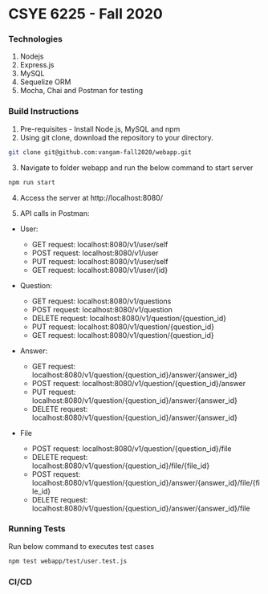 # CSYE 6225 - Fall 2020

### Technologies
1. Nodejs
2. Express.js
3. MySQL
4. Sequelize ORM
5. Mocha, Chai and Postman for testing

### Build Instructions

1. Pre-requisites - Install Node.js, MySQL and npm
2. Using git clone, download the repository to your directory.
```bash
git clone git@github.com:vangam-fall2020/webapp.git
```

3. Navigate to folder webapp and run the below command to start server
```bash
npm run start
```

4. Access the server at http://localhost:8080/

5. API calls in Postman:

* User:
    * GET request: localhost:8080/v1/user/self
    * POST request: localhost:8080/v1/user
    * PUT request: localhost:8080/v1/user/self
    * GET request: localhost:8080/v1/user/{id}

* Question:
    * GET request: localhost:8080/v1/questions
    * POST request: localhost:8080/v1/question
    * DELETE request: localhost:8080/v1/question/{question_id}
    * PUT request: localhost:8080/v1/question/{question_id}
    * GET request: localhost:8080/v1/question/{question_id}

* Answer:
    * GET request: localhost:8080/v1/question/{question_id}/answer/{answer_id}
    * POST request: localhost:8080/v1/question/{question_id}/answer
    * PUT request: localhost:8080/v1/question/{question_id}/answer/{answer_id}
    * DELETE request: localhost:8080/v1/question/{question_id}/answer/{answer_id}
* File
    * POST request: localhost:8080/v1/question/{question_id}/file
    * DELETE request: localhost:8080/v1/question/{question_id}/file/{file_id}
    * POST request: localhost:8080/v1/question/{question_id}/answer/{answer_id}/file/{file_id}
    * DELETE request: localhost:8080/v1/question/{question_id}/answer/{answer_id}/file

### Running Tests

Run below command to executes test cases

```bash
npm test webapp/test/user.test.js
```
### CI/CD
